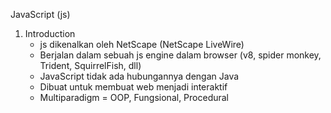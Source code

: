 JavaScript (js)

1. Introduction
   - js dikenalkan oleh NetScape (NetScape LiveWire)
   - Berjalan dalam sebuah js engine dalam browser (v8, spider monkey, Trident, SquirrelFish, dll)
   - JavaScript tidak ada hubungannya dengan Java
   - Dibuat untuk membuat web menjadi interaktif
   - Multiparadigm = OOP, Fungsional, Procedural

